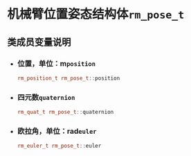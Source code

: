 # 机械臂位置姿态结构体`rm_pose_t`

## 类成员变量说明

- ### 位置，单位：m`position`

    ```C++
    rm_position_t rm_pose_t::position
    ```

- ### 四元数`quaternion`

    ```C++
    rm_quat_t rm_pose_t::quaternion
    ```

- ### 欧拉角，单位：rad`euler`

    ```C++
    rm_euler_t rm_pose_t::euler
    ```
